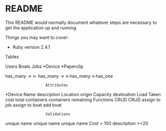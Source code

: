 # README

This README would normally document whatever steps are necessary to get the
application up and running.

Things you may want to cover:

* Ruby version 2.4.1

Tables

Users                     Boats                         Jobs
*Device                 *Paperclip

has_many  ->           <- has_many ->                 <-has_many
                      <-has_one

                      Attributes
*Device               Name                            description
                      Location                        origin
                      Capacity                        destination
                      Load Taken                      cost
                                                      total containers
                                                      containers remaining
                      Functions
                      CRUD                             CRUD
                      assign to job                 assign to boat
add boat

                      Validations
unique name            unique name                  unique name
                                                    Cost > 100
                                                    description >=20
